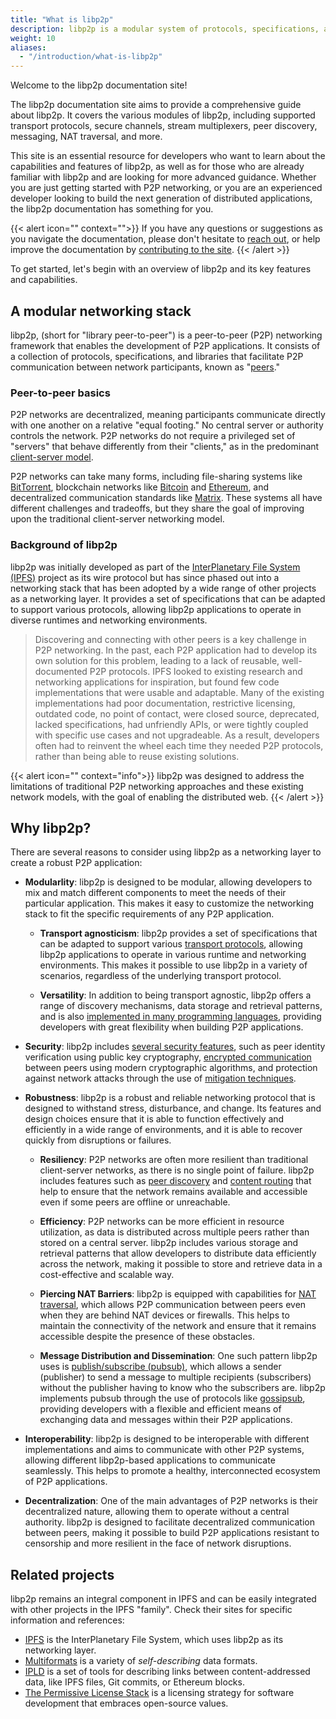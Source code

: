 ```yaml
---
title: "What is libp2p"
description: libp2p is a modular system of protocols, specifications, and libraries that enable the development of peer-to-peer network applications.
weight: 10
aliases:
  - "/introduction/what-is-libp2p"
---
```


Welcome to the libp2p documentation site!

The libp2p documentation site aims to provide a comprehensive guide about libp2p.
It covers the various modules of libp2p, including supported transport
protocols,  secure channels, stream multiplexers, peer discovery, messaging, NAT traversal,
and more.

This site is an essential resource for developers who want to learn about the
capabilities and features of libp2p, as well as for those who are already familiar
with libp2p and are looking for more advanced guidance. Whether you are just getting
started with P2P networking, or you are an experienced developer looking to
build the next generation of distributed applications, the libp2p documentation
has something for you.

{{< alert icon="" context="">}}
If you have any questions or suggestions as you navigate the documentation,
please don't hesitate to [reach out](../contribute/community.md), or help
improve the documentation by
[contributing to the site](https://github.com/libp2p/docs).
{{< /alert >}}

To get started, let's begin with an overview of libp2p and its key features and
capabilities.

## A modular networking stack

libp2p, (short for "library peer-to-peer")
is a peer-to-peer (P2P) networking framework that enables the development
of P2P applications. It consists of a collection of protocols, specifications, and
libraries that facilitate P2P communication between network participants, known as
"[peers](../fundamentals/peers.md)."

### Peer-to-peer basics

P2P networks are decentralized, meaning participants communicate directly with
one another on a relative "equal footing." No central server or
authority controls the network.
P2P networks do not require a privileged set of "servers" that behave differently
from their "clients," as in the predominant
[client-server model](https://en.wikipedia.org/wiki/Client%E2%80%93server_model).

P2P networks can take many forms, including file-sharing systems like
[BitTorrent](https://www.bittorrent.com/), blockchain networks like [Bitcoin](https://bitcoin.org/en/)
and [Ethereum](https://ethereum.org/en/), and decentralized communication standards like
[Matrix](https://matrix.org/). These systems all have different challenges and tradeoffs,
but they share the goal of improving upon the traditional client-server networking model.

### Background of libp2p

libp2p was initially developed as part of the [InterPlanetary File System (IPFS)](https://ipfs.tech/)
project as its wire protocol but has since phased out into a networking stack that has been adopted
by a wide range of other projects as a networking layer. It provides a set of specifications that
can be adapted to support various protocols, allowing libp2p applications to operate in diverse
runtimes and networking environments.

> Discovering and connecting with other peers is a key challenge in P2P networking. In the past,
> each P2P application had to develop its own solution for this problem, leading to a lack of
> reusable, well-documented P2P protocols. IPFS looked to existing research and networking
> applications for inspiration, but found few code implementations that were usable and adaptable.
> Many of the existing implementations had poor documentation, restrictive licensing, outdated code,
> no point of contact, were closed source, deprecated, lacked specifications, had unfriendly APIs,
> or were tightly coupled with specific use cases and not upgradeable. As a result, developers often
> had to reinvent the wheel each time they needed P2P protocols, rather than being able to reuse
> existing solutions.

{{< alert icon="" context="info">}}
libp2p was designed to address the limitations of traditional P2P networking approaches and these
existing network models, with the goal of enabling the distributed web.
{{< /alert >}}

## Why libp2p?

There are several reasons to consider using libp2p as a networking layer to create a robust P2P application:

- **Modularlity**: libp2p is designed to be modular, allowing developers to mix and match different components
  to meet the needs of their particular application. This makes it easy to customize the networking stack
  to fit the specific requirements of any P2P application.

  - **Transport agnosticism**: libp2p provides a set of specifications that can be adapted to support various
    [transport protocols](../transports/overview.md), allowing libp2p applications to operate in various runtime
    and networking environments. This makes it possible to use libp2p in a variety of scenarios, regardless of
    the underlying transport protocol.

  - **Versatility**: In addition to being transport agnostic, libp2p offers a range of discovery mechanisms,
    data storage and retrieval patterns, and is also
    [implemented in many programming languages](https://libp2p.io/implementations/), providing developers
    with great flexibility when building P2P applications.

- **Security**: libp2p includes [several security features](../security/security-considerations.md),
  such as peer identity verification using public key cryptography, [encrypted communication](../secure-comm/overview.md) between peers using modern cryptographic algorithms, and protection against network attacks through
  the use of [mitigation techniques](../security/dos-mitigation.md).

- **Robustness**: libp2p is a robust and reliable networking protocol that is designed to withstand stress,
  disturbance, and change. Its features and design choices ensure that it is able to function effectively
  and efficiently in a wide range of environments, and it is able to recover quickly from disruptions or
  failures.

  - **Resiliency**: P2P networks are often more resilient than traditional client-server networks,
    as there is no single point of failure. libp2p includes features such as
    [peer discovery](../discovery/overview.md) and [content routing](../routing/overview.md) that help
    to ensure that the network remains available and accessible even if some peers are offline or unreachable.

  - **Efficiency**: P2P networks can be more efficient in resource utilization, as data is
    distributed across multiple peers rather than stored on a central server. libp2p includes various storage
    and retrieval patterns that allow developers to distribute data efficiently across the network, making it
    possible to store and retrieve data in a cost-effective and scalable way.

  - **Piercing NAT Barriers**: libp2p is equipped with capabilities for [NAT traversal](../nat/overview.md),
    which allows P2P communication between peers even when they are behind NAT devices or firewalls. This
    helps to maintain the connectivity of the network and ensure that it remains accessible despite the
    presence of these obstacles.

  - **Message Distribution and Dissemination**: One such pattern libp2p uses is
    [publish/subscribe (pubsub)](../pubsub/overview.md), which allows a sender (publisher) to send a message
    to multiple recipients (subscribers) without the publisher having to know who the subscribers are.
    libp2p implements pubsub through the use of protocols like [gossipsub](../pubsub/gossipsub.md), providing
    developers with a flexible and efficient means of exchanging data and messages within their P2P
    applications.

- **Interoperability**: libp2p is designed to be interoperable with different implementations and aims to
  communicate with other P2P systems, allowing different libp2p-based applications to communicate
  seamlessly. This helps to promote a healthy, interconnected ecosystem of P2P applications.

- **Decentralization**: One of the main advantages of P2P networks is their decentralized nature, allowing
  them to operate without a central authority. libp2p is designed to facilitate decentralized
  communication between peers, making it possible to build P2P applications resistant to censorship and more
  resilient in the face of network disruptions.

## Related projects

libp2p remains an integral component in IPFS and can be easily integrated with other projects in the
IPFS "family". Check their sites for specific information and references:

- [IPFS](https://libp2p.io) is the InterPlanetary File System, which uses libp2p as
  its networking layer.
- [Multiformats](https://multiformats.io) is a variety of *self-describing* data formats.
- [IPLD](https://ipld.io) is a set of tools for describing links between content-addressed
  data, like IPFS files, Git commits, or Ethereum blocks.
- [The Permissive License Stack](https://protocol.ai/blog/announcing-the-permissive-license-stack)
  is a licensing strategy for software development that embraces open-source values.
